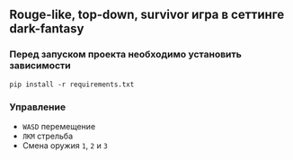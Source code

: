 ## Rouge-like, top-down, survivor игра в сеттинге dark-fantasy

### Перед запуском проекта необходимо установить зависимости
```
pip install -r requirements.txt
```

### Управление
- `WASD` перемещение
- `ЛКМ` стрельба
- Смена оружия `1`, `2` и `3`
